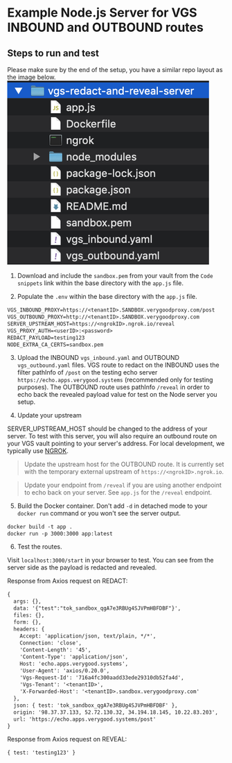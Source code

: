 
# Example Node.js Server for VGS INBOUND and OUTBOUND routes

## Steps to run and test

Please make sure by the end of the setup, you have a similar repo layout as the image below.
![repo-layout.png](repo-layout.png)

1. Download and include the `sandbox.pem` from your vault from the `Code snippets` link within the base directory with the `app.js` file.

2. Populate the `.env` within the base directory with the `app.js` file.
```
VGS_INBOUND_PROXY=https://<tenantID>.SANDBOX.verygoodproxy.com/post
VGS_OUTBOUND_PROXY=http://<tenantID>.SANDBOX.verygoodproxy.com
SERVER_UPSTREAM_HOST=https://<ngrokID>.ngrok.io/reveal
VGS_PROXY_AUTH=<userID>:<password>
REDACT_PAYLOAD=testing123
NODE_EXTRA_CA_CERTS=sandbox.pem
```

3. Upload the INBOUND `vgs_inbound.yaml` and OUTBOUND `vgs_outbound.yaml` files. VGS route to redact on the INBOUND uses the filter pathInfo of `/post` on the testing echo server `https://echo.apps.verygood.systems` (recommended only for testing purposes). The OUTBOUND route uses pathInfo `/reveal` in order to echo back the revealed payload value for test on the Node server you setup.

4. Update your upstream

SERVER_UPSTREAM_HOST should be changed to the address of your server. To test with this server, you will also require an outbound route on your VGS vault pointing to your server's address. For local development, we typically use [NGROK](https://ngrok.com).

> Update the upstream host for the OUTBOUND route. It is currently set with the temporary external upstream of `https://<ngrokID>.ngrok.io`.

> Update your endpoint from `/reveal` if you are using another endpoint to echo back on your server. See `app.js` for the `/reveal` endpoint.

5. Build the Docker container. Don't add `-d` in detached mode to your `docker run` command or you won't see the server output.
```
docker build -t app .
docker run -p 3000:3000 app:latest
```

6. Test the routes.

Visit `localhost:3000/start` in your browser to test. You can see from the server side as the payload is redacted and revealed.

Response from Axios request on REDACT:
```
{
  args: {},
  data: '{"test":"tok_sandbox_qgA7e3RBUg4SJVPmHBFDBF"}',
  files: {},
  form: {},
  headers: {
    Accept: 'application/json, text/plain, */*',
    Connection: 'close',
    'Content-Length': '45',
    'Content-Type': 'application/json',
    Host: 'echo.apps.verygood.systems',
    'User-Agent': 'axios/0.20.0',
    'Vgs-Request-Id': '716a4fc300aadd33ede29310db52fa4d',
    'Vgs-Tenant': '<tenantID>',
    'X-Forwarded-Host': '<tenantID>.sandbox.verygoodproxy.com'
  },
  json: { test: 'tok_sandbox_qgA7e3RBUg4SJVPmHBFDBF' },
  origin: '98.37.37.133, 52.72.130.32, 34.194.18.145, 10.22.83.203',
  url: 'https://echo.apps.verygood.systems/post'
}
```

Response from Axios request on REVEAL:
```
{ test: 'testing123' }
```


